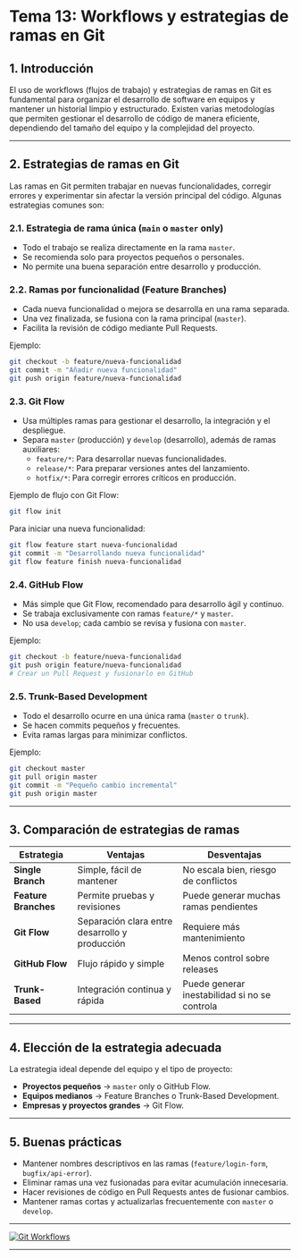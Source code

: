 # **Tema 13: Workflows y estrategias de ramas en Git**

## **1. Introducción**

El uso de workflows (flujos de trabajo) y estrategias de ramas en Git es fundamental para organizar el desarrollo de software en equipos y mantener un historial limpio y estructurado. Existen varias metodologías que permiten gestionar el desarrollo de código de manera eficiente, dependiendo del tamaño del equipo y la complejidad del proyecto.

---

## **2. Estrategias de ramas en Git**

Las ramas en Git permiten trabajar en nuevas funcionalidades, corregir errores y experimentar sin afectar la versión principal del código. Algunas estrategias comunes son:

### **2.1. Estrategia de rama única (`main` o `master` only)**

- Todo el trabajo se realiza directamente en la rama `master`.
- Se recomienda solo para proyectos pequeños o personales.
- No permite una buena separación entre desarrollo y producción.

### **2.2. Ramas por funcionalidad (Feature Branches)**

- Cada nueva funcionalidad o mejora se desarrolla en una rama separada.
- Una vez finalizada, se fusiona con la rama principal (`master`).
- Facilita la revisión de código mediante Pull Requests.

Ejemplo:

```bash
git checkout -b feature/nueva-funcionalidad
git commit -m "Añadir nueva funcionalidad"
git push origin feature/nueva-funcionalidad
```

### **2.3. Git Flow**

- Usa múltiples ramas para gestionar el desarrollo, la integración y el despliegue.
- Separa `master` (producción) y `develop` (desarrollo), además de ramas auxiliares:
  - `feature/*`: Para desarrollar nuevas funcionalidades.
  - `release/*`: Para preparar versiones antes del lanzamiento.
  - `hotfix/*`: Para corregir errores críticos en producción.

Ejemplo de flujo con Git Flow:

```bash
git flow init
```

Para iniciar una nueva funcionalidad:

```bash
git flow feature start nueva-funcionalidad
git commit -m "Desarrollando nueva funcionalidad"
git flow feature finish nueva-funcionalidad
```

### **2.4. GitHub Flow**

- Más simple que Git Flow, recomendado para desarrollo ágil y continuo.
- Se trabaja exclusivamente con ramas `feature/*` y `master`.
- No usa `develop`; cada cambio se revisa y fusiona con `master`.

Ejemplo:

```bash
git checkout -b feature/nueva-funcionalidad
git push origin feature/nueva-funcionalidad
# Crear un Pull Request y fusionarlo en GitHub
```

### **2.5. Trunk-Based Development**

- Todo el desarrollo ocurre en una única rama (`master` o `trunk`).
- Se hacen commits pequeños y frecuentes.
- Evita ramas largas para minimizar conflictos.

Ejemplo:

```bash
git checkout master
git pull origin master
git commit -m "Pequeño cambio incremental"
git push origin master
```

---

## **3. Comparación de estrategias de ramas**

| Estrategia           | Ventajas                                       | Desventajas                                   |
| -------------------- | ---------------------------------------------- | --------------------------------------------- |
| **Single Branch**    | Simple, fácil de mantener                      | No escala bien, riesgo de conflictos          |
| **Feature Branches** | Permite pruebas y revisiones                   | Puede generar muchas ramas pendientes         |
| **Git Flow**         | Separación clara entre desarrollo y producción | Requiere más mantenimiento                    |
| **GitHub Flow**      | Flujo rápido y simple                          | Menos control sobre releases                  |
| **Trunk-Based**      | Integración continua y rápida                  | Puede generar inestabilidad si no se controla |

---

## **4. Elección de la estrategia adecuada**

La estrategia ideal depende del equipo y el tipo de proyecto:

- **Proyectos pequeños** → `master` only o GitHub Flow.
- **Equipos medianos** → Feature Branches o Trunk-Based Development.
- **Empresas y proyectos grandes** → Git Flow.

---

## **5. Buenas prácticas**

- Mantener nombres descriptivos en las ramas (`feature/login-form`, `bugfix/api-error`).
- Eliminar ramas una vez fusionadas para evitar acumulación innecesaria.
- Hacer revisiones de código en Pull Requests antes de fusionar cambios.
- Mantener ramas cortas y actualizarlas frecuentemente con `master` o `develop`.

---

[![Git Workflows](https://img.youtube.com/vi/67fWC193sBc/0.jpg)](https://www.youtube.com/watch?v=67fWC193sBc&list=PLzA2VyZwsq_8nVw1G6L9PehvqSoGjTjsX)

---
